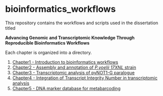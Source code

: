 # bioinformatics_workflows

This repository contains the workflows and scripts used in the dissertation titled

**Advancing Genomic and Transcriptomic Knowledge Through Reproducible Bioinformatics Workflows**

Each chapter is organized into a directory.

1. [Chapter1 - Introduction to bioinformatics workflows](chapter1/README.md)
2. [Chapter2 - Assembly and annotation of _P.yoelii 17XNL_ strain](chapter2/)
3. [Chapter3 - Transcriptomic analysis of pyNOT1-G paralogue](chapter3/README.md)
4. [Chapter4 - Integration of Transcript Integrity Number in transcriptomic analysis](chapter4/README.md)
5. [Chapter5 - DNA marker database for metabarcoding](chapter5/README.md)
